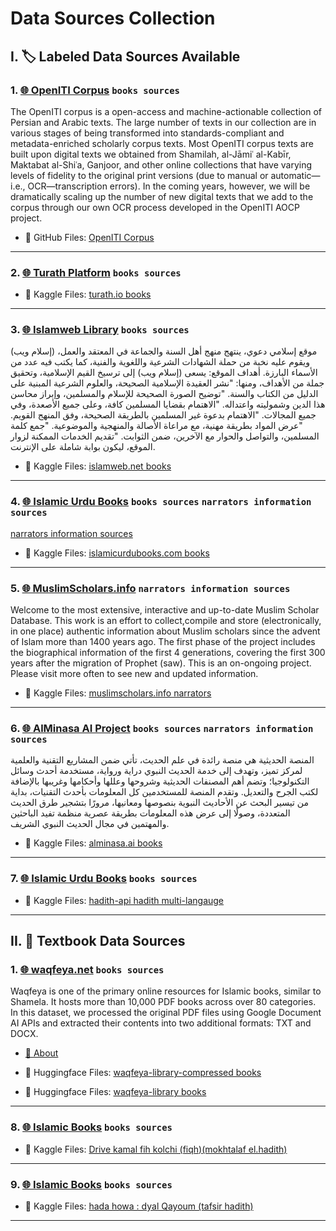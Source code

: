 # Data Sources Collection

## I. 🏷️ Labeled Data Sources Available

### 1. [🌐 OpenITI Corpus](https://openiti.org/projects/OpenITI%20Corpus.html) `books sources`
The OpenITI corpus is a open-access and machine-actionable collection of Persian and Arabic texts.
The large number of texts in our collection are in various stages of being transformed into standards-compliant and metadata-enriched scholarly corpus texts.
Most OpenITI corpus texts are built upon digital texts we obtained from Shamilah, al-Jāmiʿ al-Kabīr, Maktabat al-Shiʿa, Ganjoor, and other online collections that have varying levels of fidelity to the original print versions (due to manual or automatic—i.e., OCR—transcription errors). In the coming years, however, we will be dramatically scaling up the number of new digital texts that we add to the corpus through our own OCR process developed in the OpenITI AOCP project.

- 📂 GitHub Files: [OpenITI Corpus](https://github.com/OpenITI/RELEASE/tree/v2023.1.8)

---

### 2. [🌐 Turath Platform](https://app.turath.io/) `books sources`

- 📂 Kaggle Files: [turath.io books](https://www.kaggle.com/datasets/mahmoudlotfi/islam-arabic-books/data)

---

### 3. [🌐 Islamweb Library](https://www.islamweb.net/ar/library/index.php?page=bookslist) `books sources`

(إسلام ويب) موقع إسلامي دعوي، ينتهج منهج أهل السنة والجماعة في المعتقد والعمل، ويقوم عليه نخبة من حملة الشهادات الشرعية واللغوية والفنية، كما يكتب فيه عدد من الأسماء البارزة.
أهداف الموقع:
يسعى (إسلام ويب) إلى ترسيخ القيم الإسلامية، وتحقيق جملة من الأهداف، ومنها:
"نشر العقيدة الإسلامية الصحيحة، والعلوم الشرعية المبنية على الدليل من الكتاب والسنة.
"توضيح الصورة الصحيحة للإسلام والمسلمين، وإبراز محاسن هذا الدين وشموليته واعتداله.
"الاهتمام بقضايا المسلمين كافة، وعلى جميع الأصعدة، وفي جميع المجالات.
"الاهتمام بدعوة غير المسلمين بالطريقة الصحيحة، وفق المنهج القويم.
"عرض المواد بطريقة مهنية، مع مراعاة الأصالة والمنهجية والموضوعية.
"جمع كلمة المسلمين، والتواصل والحوار مع الآخرين، ضمن الثوابت.
"تقديم الخدمات الممكنة لزوار الموقع، ليكون بوابة شاملة على الإنترنت.

- 📂 Kaggle Files: [islamweb.net books](#)
---

### 4. [🌐 Islamic Urdu Books](https://islamicurdubooks.com/index.php) `books sources` `narrators information sources`

[narrators information sources](https://islamicurdubooks.com/hadith/rawylistcomplete.php?bookid=1&LFirstChar=%d8%a8)

- 📂 Kaggle Files: [islamicurdubooks.com books](https://www.kaggle.com/datasets/mahmoudlotfi/islamicurdubooks-com-data)

---

### 5. [🌐 MuslimScholars.info](https://muslimscholars.info/manage.php?) `narrators information sources`

Welcome to the most extensive, interactive and up-to-date Muslim Scholar Database.
This work is an effort to collect,compile and store (electronically, in one place) authentic information about Muslim scholars since the advent of Islam more than 1400 years ago. The first phase of the project includes the biographical information of the first 4 generations, covering the first 300 years after the migration of Prophet (saw). This is an on-ongoing project. Please visit more often to see new and updated information.

- 📂 Kaggle Files: [muslimscholars.info narrators](https://www.kaggle.com/datasets/mahmoudlotfi/narratorsfrom-muslimscholars-info)

---

### 6. [🌐 AlMinasa AI Project](https://alminasa.ai/) `books sources` `narrators information sources`

المنصة الحديثية هي منصة رائدة في علم الحديث، تأتي ضمن المشاريع التقنية والعلمية لمركز تميز، وتهدف إلى خدمة الحديث النبوي دراية ورواية، مستخدمة أحدث وسائل التكنولوجيا؛ وتضم أهم المصنفات الحديثية وشروحها وعللها وأحكامها وغريبها بالإضافة لكتب الجرح والتعديل. وتقدم المنصة للمستخدمين كل المعلومات بأحدث التقنيات، بداية من تيسير البحث عن الأحاديث النبوية بنصوصها ومعانيها، مرورًا بتشجير طرق الحديث المتعددة، وصولًا إلى عرض هذه المعلومات بطريقة عصرية منظمة تفيد الباحثين والمهتمين في مجال الحديث النبوي الشريف.

- 📂 Kaggle Files: [alminasa.ai books](https://www.kaggle.com/datasets/nazmuddhohaansary/alminasadata)

---

### 7. [🌐 Islamic Urdu Books](https://github.com/fawazahmed0/hadith-api/) `books sources`

- 📂 Kaggle Files: [hadith-api hadith multi-langauge](https://www.kaggle.com/datasets/mahmoudlotfi/hadith-api-data)

---

## II. 📖 Textbook Data Sources

### 1. [🌐 waqfeya.net](https://waqfeya.net/index.php) `books sources`

Waqfeya is one of the primary online resources for Islamic books, similar to Shamela. It hosts more than 10,000 PDF books across over 80 categories.
In this dataset, we processed the original PDF files using Google Document AI APIs and extracted their contents into two additional formats: TXT and DOCX.

- [🎥 About](https://www.youtube.com/watch?v=qxO0GTz-cp8)

- 📂 Huggingface Files: [waqfeya-library-compressed books](https://huggingface.co/datasets/ieasybooks-org/waqfeya-library-compressed)

- 📂 Huggingface Files: [waqfeya-library books](https://huggingface.co/datasets/ieasybooks-org/waqfeya-library)

---

### 8. [🌐 Islamic Books](#) `books sources`

- 📂 Kaggle Files: [Drive kamal fih kolchi (fiqh)(mokhtalaf el.hadith)](https://drive.google.com/drive/u/1/folders/1SN7oiD46r6rO5W7q57ujjHGHxFzi-rOI)

---

### 9. [🌐 Islamic Books](#) `books sources`

- 📂 Kaggle Files: [hada howa : dyal Qayoum (tafsir hadith)](https://drive.google.com/file/d/1qAa9tBJxvcrENW6oSo_ZdjUaXfg2LtC5/view)

---